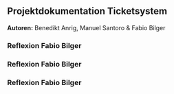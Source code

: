 ## Projektdokumentation Ticketsystem
**Autoren:** Benedikt Anrig, Manuel Santoro & Fabio Bilger


### Reflexion Fabio Bilger

### Reflexion Fabio Bilger

### Reflexion Fabio Bilger
